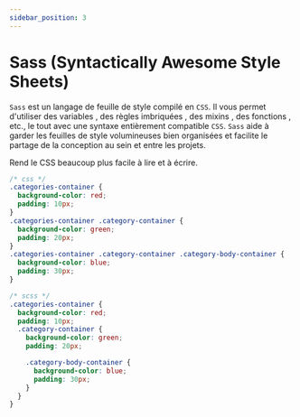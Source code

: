 ```yaml
---
sidebar_position: 3
---
```


# Sass (Syntactically Awesome Style Sheets)

`Sass` est un langage de feuille de style compilé en `CSS`. Il vous permet d'utiliser des variables , des règles imbriquées , des mixins , des fonctions , etc., le tout avec une syntaxe entièrement compatible `CSS`. `Sass` aide à garder les feuilles de style volumineuses bien organisées et facilite le partage de la conception au sein et entre les projets.

Rend le CSS beaucoup plus facile à lire et à écrire.

```css
/* css */
.categories-container {
  background-color: red;
  padding: 10px;
}
.categories-container .category-container {
  background-color: green;
  padding: 20px;
}
.categories-container .category-container .category-body-container {
  background-color: blue;
  padding: 30px;
}
```

```scss
/* scss */
.categories-container {
  background-color: red;
  padding: 10px;
  .category-container {
    background-color: green;
    padding: 20px;

    .category-body-container {
      background-color: blue;
      padding: 30px;
    }
  }
}
```
